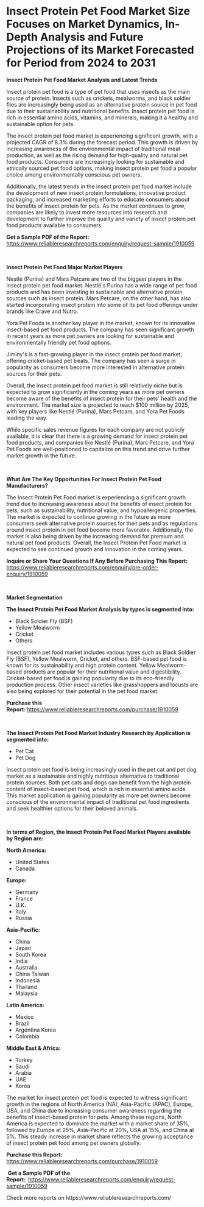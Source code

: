 <p><h1>Insect Protein Pet Food Market Size Focuses on Market Dynamics, In-Depth Analysis and Future Projections of its Market Forecasted for Period from 2024 to 2031</h1></p><p><strong>Insect Protein Pet Food Market Analysis and Latest Trends</strong></p>
<p><p>Insect protein pet food is a type of pet food that uses insects as the main source of protein. Insects such as crickets, mealworms, and black soldier flies are increasingly being used as an alternative protein source in pet food due to their sustainability and nutritional benefits. Insect protein pet food is rich in essential amino acids, vitamins, and minerals, making it a healthy and sustainable option for pets.</p><p>The insect protein pet food market is experiencing significant growth, with a projected CAGR of 8.3% during the forecast period. This growth is driven by increasing awareness of the environmental impact of traditional meat production, as well as the rising demand for high-quality and natural pet food products. Consumers are increasingly looking for sustainable and ethically sourced pet food options, making insect protein pet food a popular choice among environmentally conscious pet owners.</p><p>Additionally, the latest trends in the insect protein pet food market include the development of new insect protein formulations, innovative product packaging, and increased marketing efforts to educate consumers about the benefits of insect protein for pets. As the market continues to grow, companies are likely to invest more resources into research and development to further improve the quality and variety of insect protein pet food products available to consumers.</p></p>
<p><strong>Get a Sample PDF of the Report:&nbsp;</strong> <a href="https://www.reliableresearchreports.com/enquiry/request-sample/1910059">https://www.reliableresearchreports.com/enquiry/request-sample/1910059</a></p>
<p>&nbsp;</p>
<p><strong>Insect Protein Pet Food Major Market Players</strong></p>
<p><p>Nestlé (Purina) and Mars Petcare are two of the biggest players in the insect protein pet food market. Nestlé's Purina has a wide range of pet food products and has been investing in sustainable and alternative protein sources such as insect protein. Mars Petcare, on the other hand, has also started incorporating insect protein into some of its pet food offerings under brands like Crave and Nutro.</p><p>Yora Pet Foods is another key player in the market, known for its innovative insect-based pet food products. The company has seen significant growth in recent years as more pet owners are looking for sustainable and environmentally friendly pet food options.</p><p>Jiminy's is a fast-growing player in the insect protein pet food market, offering cricket-based pet treats. The company has seen a surge in popularity as consumers become more interested in alternative protein sources for their pets.</p><p>Overall, the insect protein pet food market is still relatively niche but is expected to grow significantly in the coming years as more pet owners become aware of the benefits of insect protein for their pets' health and the environment. The market size is projected to reach $100 million by 2025, with key players like Nestlé (Purina), Mars Petcare, and Yora Pet Foods leading the way.</p><p>While specific sales revenue figures for each company are not publicly available, it is clear that there is a growing demand for insect protein pet food products, and companies like Nestlé (Purina), Mars Petcare, and Yora Pet Foods are well-positioned to capitalize on this trend and drive further market growth in the future.</p></p>
<p>&nbsp;</p>
<p><strong>What Are The Key Opportunities For Insect Protein Pet Food Manufacturers?</strong></p>
<p><p>The Insect Protein Pet Food market is experiencing a significant growth trend due to increasing awareness about the benefits of insect protein for pets, such as sustainability, nutritional value, and hypoallergenic properties. The market is expected to continue growing in the future as more consumers seek alternative protein sources for their pets and as regulations around insect protein in pet food become more favorable. Additionally, the market is also being driven by the increasing demand for premium and natural pet food products. Overall, the Insect Protein Pet Food market is expected to see continued growth and innovation in the coming years.</p></p>
<p><strong>Inquire or Share Your Questions If Any Before Purchasing This Report:</strong> <a href="https://www.reliableresearchreports.com/enquiry/pre-order-enquiry/1910059">https://www.reliableresearchreports.com/enquiry/pre-order-enquiry/1910059</a></p>
<p>&nbsp;</p>
<p><strong>Market Segmentation</strong></p>
<p><strong>The Insect Protein Pet Food Market Analysis by types is segmented into:</strong></p>
<p><ul><li>Black Soldier Fly (BSF)</li><li>Yellow Mealworm</li><li>Cricket</li><li>Others</li></ul></p>
<p><p>Insect protein pet food market includes various types such as Black Soldier Fly (BSF), Yellow Mealworm, Cricket, and others. BSF-based pet food is known for its sustainability and high protein content. Yellow Mealworm-based products are popular for their nutritional value and digestibility. Cricket-based pet food is gaining popularity due to its eco-friendly production process. Other insect varieties like grasshoppers and locusts are also being explored for their potential in the pet food market.</p></p>
<p><strong>Purchase this Report:&nbsp;</strong><a href="https://www.reliableresearchreports.com/purchase/1910059">https://www.reliableresearchreports.com/purchase/1910059</a></p>
<p>&nbsp;</p>
<p><strong>The Insect Protein Pet Food Market Industry Research by Application is segmented into:</strong></p>
<p><ul><li>Pet Cat</li><li>Pet Dog</li></ul></p>
<p><p>Insect protein pet food is being increasingly used in the pet cat and pet dog market as a sustainable and highly nutritious alternative to traditional protein sources. Both pet cats and dogs can benefit from the high protein content of insect-based pet food, which is rich in essential amino acids. This market application is gaining popularity as more pet owners become conscious of the environmental impact of traditional pet food ingredients and seek healthier options for their beloved animals.</p></p>
<p>&nbsp;</p>
<p><strong>In terms of Region, the Insect Protein Pet Food Market Players available by Region are:</strong></p>
<p>
    <p> <strong> North America: </strong>
        <ul>
            <li>United States</li>
            <li>Canada</li>
        </ul>
        </p> 
    <p> <strong> Europe: </strong>
        <ul>
            <li>Germany</li>
            <li>France</li>
            <li>U.K.</li>
            <li>Italy</li>
            <li>Russia</li>
        </ul>
        </p> 
    <p> <strong> Asia-Pacific: </strong>
        <ul>
            <li>China</li>
            <li>Japan</li>
            <li>South Korea</li>
            <li>India</li>
            <li>Australia</li>
            <li>China Taiwan</li>
            <li>Indonesia</li>
            <li>Thailand</li>
            <li>Malaysia</li>
        </ul>
        </p> 
    <p> <strong> Latin America: </strong>
        <ul>
            <li>Mexico</li>
            <li>Brazil</li>
            <li>Argentina Korea</li>
            <li>Colombia</li>
        </ul>
        </p> 
    <p> <strong> Middle East & Africa: </strong>
        <ul>
            <li>Turkey</li>
            <li>Saudi</li>
            <li>Arabia</li>
            <li>UAE</li>
            <li>Korea</li>
        </ul>
    </p>
    </p>
<p><p>The market for insect protein pet food is expected to witness significant growth in the regions of North America (NA), Asia-Pacific (APAC), Europe, USA, and China due to increasing consumer awareness regarding the benefits of insect-based protein for pets. Among these regions, North America is expected to dominate the market with a market share of 35%, followed by Europe at 25%, Asia-Pacific at 20%, USA at 15%, and China at 5%. This steady increase in market share reflects the growing acceptance of insect protein pet food among pet owners globally.</p></p>
<p><strong>Purchase this Report: </strong><a href="https://www.reliableresearchreports.com/purchase/1910059">https://www.reliableresearchreports.com/purchase/1910059</a></p>
<p>&nbsp;<strong>Get a Sample PDF of the Report:&nbsp;&nbsp;</strong><a href="https://www.reliableresearchreports.com/enquiry/request-sample/1910059">https://www.reliableresearchreports.com/enquiry/request-sample/1910059</a></p>
<p><strong></strong></p>
<p>Check more reports on https://www.reliableresearchreports.com/</p>
